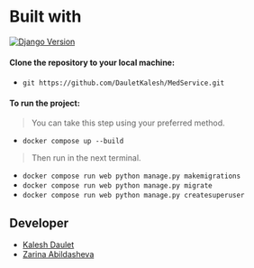 # Built with
[![Django Version](https://img.shields.io/badge/django-3.1.7-orange)](https://www.djangoproject.com/)


#### Clone the repository to your local machine:
* `git https://github.com/DauletKalesh/MedService.git`

#### To run the project:
> You can take this step using your preferred method.
* `docker compose up --build`
> Then run in the next terminal.
* `docker compose run web python manage.py makemigrations`
* `docker compose run web python manage.py migrate`
* `docker compose run web python manage.py createsuperuser`

## Developer
* [Kalesh Daulet](https://github.com/DauletKalesh/)
* [Zarina Abildasheva](https://github.com/zarinaagoo)
